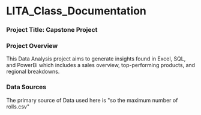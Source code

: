 # LITA_Class_Documentation

### Project Title: Capstone Project

### Project Overview 
This Data Analysis project aims to generate insights found in Excel, SQL, and PowerBi which includes a sales overview, top-performing products, and regional breakdowns.

### Data Sources
The primary source of Data used here is "so the maximum number of rolls.csv"
